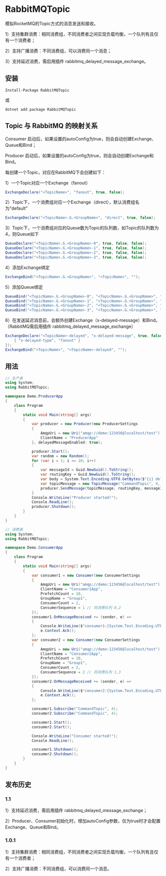 # RabbitMQTopic

模拟RocketMQ的Topic方式的消息发送和接收。

1）支持集群消费：相同消费组，不同消费者之间实现负载均衡，一个队列有且仅有一个消费者；

2）支持广播消费：不同消费组，可以消费同一个消息；

3）支持延迟消费，需启用插件 rabbitmq_delayed_message_exchange。

## 安装
```
Install-Package RabbitMQTopic
```

或

```
dotnet add package RabbitMQTopic
```

## Topic 与 RabbitMQ 的映射关系

Consumer 启动后，如果设置的autoConfig为true，则会自动创建Exchange、Queue和Bind；

Producer 启动后，如果设置的autoConfig为true，则会自动创建Exchange和Bind。

每创建一个Topic，对应在RabbitMQ下会创建如下：

1）一个Topic对应一个Exchange（fanout）

```csharp
ExchangeDeclare("<TopicName>", "fanout", true, false);
```

2）Topic下，一个消费组对应一个Exchange（direct），默认消费组名为“default”

```csharp
ExchangeDeclare("<TopicName>.G.<GroupName>", "direct", true, false);
```

3）Topic下，一个消费组对应的Queue数为Topic的队列数，如Topic的队列数为4，则Queue如下

```csharp
QueueDeclare("<TopicName>.G.<GroupName>-0", true, false, false);
QueueDeclare("<TopicName>.G.<GroupName>-1", true, false, false);
QueueDeclare("<TopicName>.G.<GroupName>-2", true, false, false);
QueueDeclare("<TopicName>.G.<GroupName>-3", true, false, false);
```

4）添加Exchange绑定

```csharp
ExchangeBind("<TopicName>.G.<GroupName>", "<TopicName>", "");
```

5）添加Queue绑定

```csharp
QueueBind("<TopicName>.G.<GroupName>-0", "<TopicName>.G.<GroupName>", "0");
QueueBind("<TopicName>.G.<GroupName>-1", "<TopicName>.G.<GroupName>", "1");
QueueBind("<TopicName>.G.<GroupName>-2", "<TopicName>.G.<GroupName>", "2");
QueueBind("<TopicName>.G.<GroupName>-3", "<TopicName>.G.<GroupName>", "3");
```

6）在发送延迟消息前，会额外创建Exchange（x-delayed-message）和Bind。（RabbitMQ需启用插件 rabbitmq_delayed_message_exchange）

```csharp
ExchangeDeclare("<TopicName>-delayed", "x-delayed-message", true, false, new Dictionary<string, object> {
    { "x-delayed-type", "fanout" }
});
ExchangeBind("<TopicName>", "<TopicName>-delayed", "");
```

## 用法

```csharp
// 生产者
using System;
using RabbitMQTopic;

namespace Demo.ProducerApp
{
    class Program
    {
        static void Main(string[] args)
        {
            var producer = new Producer(new ProducerSettings
            {
                AmqpUri = new Uri("amqp://demo:123456@localhost/test"),
                ClientName = "ProducerApp"
            }, delayedMessageEnabled: true);

            producer.Start();
            var random = new Random();
            for (var i = 1; i <= 10; i++)
            {
                var messageId = Guid.NewGuid().ToString();
                var routingKey = Guid.NewGuid().ToString();
                var body = System.Text.Encoding.UTF8.GetBytes($"{i} delayed message {messageId}");
                var topicMessage = new TopicMessage("CommandTopic", 4, 1, body, "text/json", "System.String", delayedMillisecond: 1000 * random.Next(5, 10));
                producer.SendMessage(topicMessage, routingKey, messageId);
            }
            Console.WriteLine("Producer started!");
            Console.ReadLine();
            producer.Shutdown();
        }
    }
}
```

```csharp
// 消费者
using System;
using RabbitMQTopic;

namespace Demo.ConsumerApp
{
    class Program
    {
        static void Main(string[] args)
        {
            var consumer1 = new Consumer(new ConsumerSettings
            {
                AmqpUri = new Uri("amqp://demo:123456@localhost/test"),
                ClientName = "Consumer1App",
                PrefetchCount = 10,
                GroupName = "Group1",
                ConsumerCount = 2,
                ConsumerSequence = 1 // 将消费队列 0,2
            });
            consumer1.OnMessageReceived += (sender, e) =>
            {
                Console.WriteLine($"consumer1:{System.Text.Encoding.UTF8.GetString(e.Context.GetBody())}");
                e.Context.Ack();
            };
            var consumer2 = new Consumer(new ConsumerSettings
            {
                AmqpUri = new Uri("amqp://demo:123456@localhost/test"),
                ClientName = "Consumer2App",
                PrefetchCount = 10,
                GroupName = "Group1",
                ConsumerCount = 2,
                ConsumerSequence = 2 // 将消费队列 1,3
            });
            consumer2.OnMessageReceived += (sender, e) =>
            {
                Console.WriteLine($"consumer2:{System.Text.Encoding.UTF8.GetString(e.Context.GetBody())}");
                e.Context.Ack();
            };

            consumer1.Subscribe("CommandTopic", 4);
            consumer2.Subscribe("CommandTopic", 4);

            consumer1.Start();
            consumer2.Start();

            Console.WriteLine("Consumer started!");
            Console.ReadLine();

            consumer1.Shutdown();
            consumer2.Shutdown();
        }
    }
}
```

## 发布历史

### 1.1

1）支持延迟消费，需启用插件 rabbitmq_delayed_message_exchange；

2）Producer、Consumer初始化时，增加autoConfig参数，仅为true时才会配置Exchange、Queue和Bind。

### 1.0.1

1）支持集群消费：相同消费组，不同消费者之间实现负载均衡，一个队列有且仅有一个消费者；

2）支持广播消费：不同消费组，可以消费同一个消息。